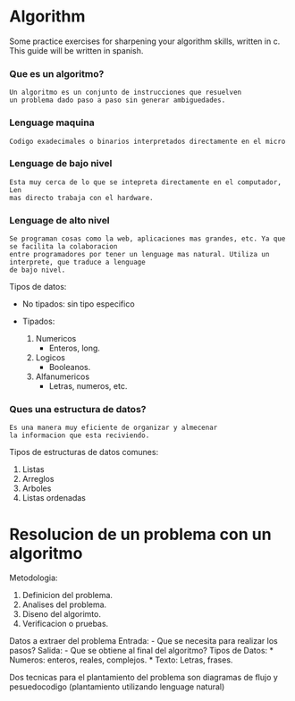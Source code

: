 # Algorithm
Some practice exercises for sharpening your algorithm skills, written in c. 
This guide will be written in spanish.

### Que es un algoritmo?
    Un algoritmo es un conjunto de instrucciones que resuelven
    un problema dado paso a paso sin generar ambiguedades.
### Lenguage maquina
    Codigo exadecimales o binarios interpretados directamente en el micro
    
### Lenguage de bajo nivel
    Esta muy cerca de lo que se intepreta directamente en el computador, Len
    mas directo trabaja con el hardware.
### Lenguage de alto nivel
    Se programan cosas como la web, aplicaciones mas grandes, etc. Ya que se facilita la colaboracion
    entre programadores por tener un lenguage mas natural. Utiliza un interprete, que traduce a lenguage 
    de bajo nivel.

Tipos de datos:
* No tipados: sin tipo especifico
* Tipados:

  1. Numericos
     - Enteros, long.
  2. Logicos
     - Booleanos.
  3. Alfanumericos
     - Letras, numeros, etc.
   
### Ques una estructura de datos?
    Es una manera muy eficiente de organizar y almecenar
    la informacion que esta reciviendo.

Tipos de estructuras de datos comunes:
  1. Listas
  2. Arreglos
  3. Arboles
  4. Listas ordenadas
  
# Resolucion de un problema con un algoritmo
  
  Metodologia:
  
   1. Definicion del problema.
   2. Analises del problema.
   3. Diseno del algorimto.
   4. Verificacion o pruebas.
 
Datos a extraer del problema
    Entrada:
      - Que se necesita para realizar los pasos?
   Salida:
      - Que se obtiene al final del algoritmo?
  Tipos de Datos:
    * Numeros: enteros, reales, complejos.
    * Texto: Letras, frases.

Dos tecnicas para el plantamiento del problema son
diagramas de flujo y pesuedocodigo (plantamiento utilizando lenguage natural)

